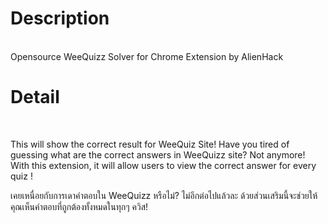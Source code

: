 <h1>Description</h1></br>
Opensource WeeQuizz Solver for Chrome Extension by AlienHack </br>


<h1>Detail</h1></br>

This will show the correct result for WeeQuiz Site!
Have you tired of guessing what are the correct answers in WeeQuizz site? Not anymore! With this extension, it will allow users to view the correct answer for every quiz !

เคยเหนื่อยกับการเดาคำตอบใน WeeQuizz หรือไม่? ไม่อีกต่อไปแล้วละ ด้วยส่วนเสริมนี้จะช่วยให้คุณเห็นคำตอบที่ถูกต้องทั้งหมดในทุกๆ ควิส!

